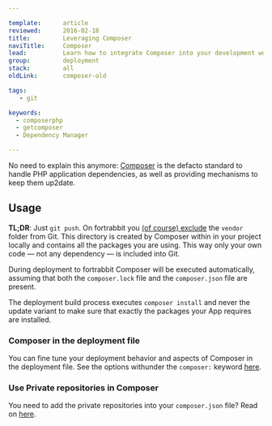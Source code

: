 ```yaml
---

template:      article
reviewed:      2016-02-18
title:         Leveraging Composer
naviTitle:     Composer
lead:          Learn how to integrate Composer into your development workflow with fortrabbit.
group:         deployment
stack:         all
oldLink:       composer-old

tags:
   - git

keywords:
  - composerphp
  - getcomposer
  - Dependency Manager

---
```


<!-- TODO: need to differintiate Hobby / Pro -->

No need to explain this anymore: [Composer](http://getcomposer.org) is the defacto standard to handle PHP application dependencies, as well as providing mechanisms to keep them up2date.

## Usage

**TL;DR**: Just `git push`. On fortrabbit you [(of course) exclude](https://getcomposer.org/doc/faqs/should-i-commit-the-dependencies-in-my-vendor-directory.md) the `vendor` folder from Git. This directory is created by Composer within in your project locally and contains all the packages you are using. This way only your own code — not any dependency — is included into Git.

During deployment to fortrabbit Composer will be executed automatically, assuming that both the `composer.lock` file and the `composer.json` file are present.

The deployment build process executes `composer install` and never the update variant to make sure that exactly the packages your App requires are installed.

### Composer in the deployment file

You can fine tune your deployment behavior and aspects of Composer in the deployment file. See the options withunder the `composer:` keyword [here](deployment-file-v2).

### Use Private repositories in Composer

You need to add the private repositories into your `composer.json` file? Read on [here](private-composer-repos).
